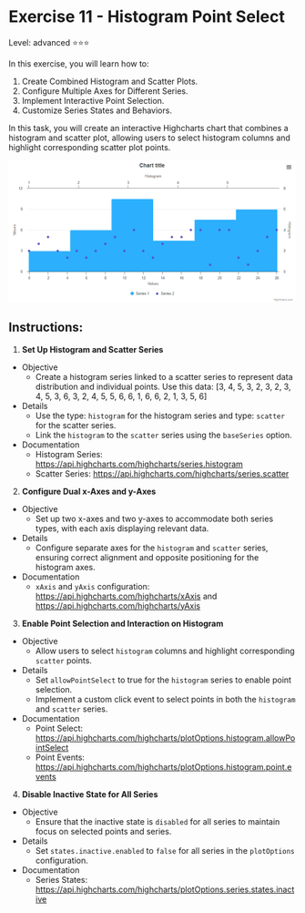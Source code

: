 # Exercise 11 - Histogram Point Select
Level: advanced ⭐⭐⭐

In this exercise, you will learn how to:
1. Create Combined Histogram and Scatter Plots.
2. Configure Multiple Axes for Different Series.
3. Implement Interactive Point Selection.
4. Customize Series States and Behaviors.

In this task, you will create an interactive Highcharts chart that combines a histogram and scatter plot, allowing users to select histogram columns and highlight corresponding scatter plot points. 


![exercise.gif](exercise.gif)



## Instructions:
1. **Set Up Histogram and Scatter Series**
* Objective
  * Create a histogram series linked to a scatter series to represent data distribution and individual points. Use this data: [3, 4, 5, 3, 2, 3, 2, 3, 4, 5, 3, 6, 3, 2, 4, 5, 5, 6, 6, 1, 6, 6, 2, 1, 3, 5, 6]
* Details
  * Use the type: `histogram` for the histogram series and type: `scatter` for the scatter series.
  * Link the `histogram` to the `scatter` series using the `baseSeries` option.
* Documentation
  * Histogram Series: https://api.highcharts.com/highcharts/series.histogram
  * Scatter Series: https://api.highcharts.com/highcharts/series.scatter 

2. **Configure Dual x-Axes and y-Axes**
* Objective
  * Set up two x-axes and two y-axes to accommodate both series types, with each axis displaying relevant data.
* Details
  * Configure separate axes for the `histogram` and `scatter` series, ensuring correct alignment and opposite positioning for the histogram axes.
* Documentation
  * `xAxis` and `yAxis` configuration: https://api.highcharts.com/highcharts/xAxis and https://api.highcharts.com/highcharts/yAxis 

3. **Enable Point Selection and Interaction on Histogram**
* Objective
  * Allow users to select `histogram` columns and highlight corresponding `scatter` points.
* Details
  * Set `allowPointSelect` to true for the `histogram` series to enable point selection.
  * Implement a custom click event to select points in both the `histogram` and `scatter` series.
* Documentation
  * Point Select: https://api.highcharts.com/highcharts/plotOptions.histogram.allowPointSelect
  * Point Events: https://api.highcharts.com/highcharts/plotOptions.histogram.point.events 

4. **Disable Inactive State for All Series**
* Objective
  * Ensure that the inactive state is `disabled` for all series to maintain focus on selected points and series.
* Details
  * Set `states.inactive.enabled` to `false` for all series in the `plotOptions` configuration.
* Documentation
  * Series States: https://api.highcharts.com/highcharts/plotOptions.series.states.inactive 
